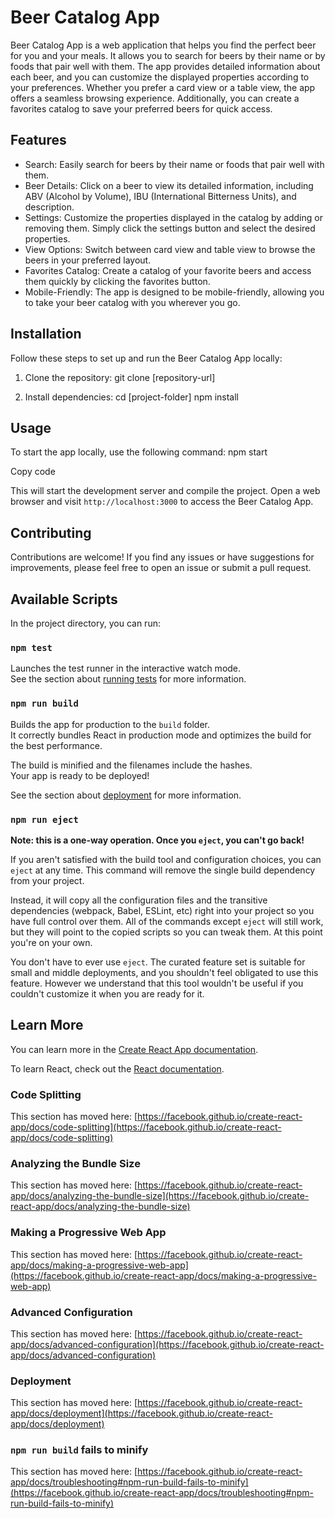 # Beer Catalog App

Beer Catalog App is a web application that helps you find the perfect beer for you and your meals. It allows you to search for beers by their name or by foods that pair well with them. The app provides detailed information about each beer, and you can customize the displayed properties according to your preferences. Whether you prefer a card view or a table view, the app offers a seamless browsing experience. Additionally, you can create a favorites catalog to save your preferred beers for quick access.

## Features

- Search: Easily search for beers by their name or foods that pair well with them.
- Beer Details: Click on a beer to view its detailed information, including ABV (Alcohol by Volume), IBU (International Bitterness Units), and description.
- Settings: Customize the properties displayed in the catalog by adding or removing them. Simply click the settings button and select the desired properties.
- View Options: Switch between card view and table view to browse the beers in your preferred layout.
- Favorites Catalog: Create a catalog of your favorite beers and access them quickly by clicking the favorites button.
- Mobile-Friendly: The app is designed to be mobile-friendly, allowing you to take your beer catalog with you wherever you go.

## Installation

Follow these steps to set up and run the Beer Catalog App locally:

1. Clone the repository:
git clone [repository-url]


2. Install dependencies:
cd [project-folder]
npm install


## Usage

To start the app locally, use the following command:
npm start

Copy code

This will start the development server and compile the project. Open a web browser and visit `http://localhost:3000` to access the Beer Catalog App.

## Contributing

Contributions are welcome! If you find any issues or have suggestions for improvements, please feel free to open an issue or submit a pull request.


## Available Scripts

In the project directory, you can run:


### `npm test`

Launches the test runner in the interactive watch mode.\
See the section about [running tests](https://facebook.github.io/create-react-app/docs/running-tests) for more information.

### `npm run build`

Builds the app for production to the `build` folder.\
It correctly bundles React in production mode and optimizes the build for the best performance.

The build is minified and the filenames include the hashes.\
Your app is ready to be deployed!

See the section about [deployment](https://facebook.github.io/create-react-app/docs/deployment) for more information.

### `npm run eject`

**Note: this is a one-way operation. Once you `eject`, you can't go back!**

If you aren't satisfied with the build tool and configuration choices, you can `eject` at any time. This command will remove the single build dependency from your project.

Instead, it will copy all the configuration files and the transitive dependencies (webpack, Babel, ESLint, etc) right into your project so you have full control over them. All of the commands except `eject` will still work, but they will point to the copied scripts so you can tweak them. At this point you're on your own.

You don't have to ever use `eject`. The curated feature set is suitable for small and middle deployments, and you shouldn't feel obligated to use this feature. However we understand that this tool wouldn't be useful if you couldn't customize it when you are ready for it.

## Learn More

You can learn more in the [Create React App documentation](https://facebook.github.io/create-react-app/docs/getting-started).

To learn React, check out the [React documentation](https://reactjs.org/).

### Code Splitting

This section has moved here: [https://facebook.github.io/create-react-app/docs/code-splitting](https://facebook.github.io/create-react-app/docs/code-splitting)

### Analyzing the Bundle Size

This section has moved here: [https://facebook.github.io/create-react-app/docs/analyzing-the-bundle-size](https://facebook.github.io/create-react-app/docs/analyzing-the-bundle-size)

### Making a Progressive Web App

This section has moved here: [https://facebook.github.io/create-react-app/docs/making-a-progressive-web-app](https://facebook.github.io/create-react-app/docs/making-a-progressive-web-app)

### Advanced Configuration

This section has moved here: [https://facebook.github.io/create-react-app/docs/advanced-configuration](https://facebook.github.io/create-react-app/docs/advanced-configuration)

### Deployment

This section has moved here: [https://facebook.github.io/create-react-app/docs/deployment](https://facebook.github.io/create-react-app/docs/deployment)

### `npm run build` fails to minify

This section has moved here: [https://facebook.github.io/create-react-app/docs/troubleshooting#npm-run-build-fails-to-minify](https://facebook.github.io/create-react-app/docs/troubleshooting#npm-run-build-fails-to-minify)
